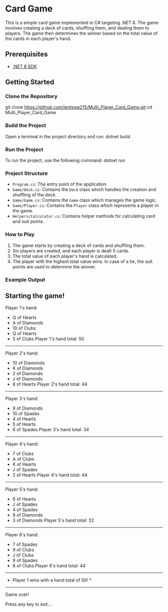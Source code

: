# Card Game

This is a simple card game implemented in C# targeting .NET 8. The game involves creating a deck of cards, shuffling them, and dealing them to players. The game then determines the winner based on the total value of the cards in each player's hand.

## Prerequisites

- [.NET 8 SDK](https://dotnet.microsoft.com/download/dotnet/8.0)

## Getting Started

### Clone the Repository
git clone https://github.com/lentswe215/Multi_Player_Card_Game.git cd Multi_Player_Card_Game

### Build the Project

Open a terminal in the project directory and run:
dotnet build


### Run the Project

To run the project, use the following command:
dotnet run


### Project Structure

- `Program.cs`: The entry point of the application.
- `Game/Deck.cs`: Contains the `Deck` class which handles the creation and shuffling of the deck.
- `Game/Game.cs`: Contains the `Game` class which manages the game logic.
- `Game/Player.cs`: Contains the `Player` class which represents a player in the game.
- `Helpers/Calculator.cs`: Contains helper methods for calculating card and suit points.

### How to Play

1. The game starts by creating a deck of cards and shuffling them.
2. Six players are created, and each player is dealt 5 cards.
3. The total value of each player's hand is calculated.
4. The player with the highest total value wins. In case of a tie, the suit points are used to determine the winner.

### Example Output

Starting the game!
----------------------------------------------------------------------------------------
Player 1's hand:
- Q of Hearts
- A of Diamonds
- 10 of Clubs
- Q of Hearts
- 5 of Clubs
Player 1's hand total: 50
----------------------------------------------------------------------------------------
Player 2's hand:
- 10 of Diamonds
- K of Diamonds
- 2 of Diamonds
- J of Diamonds
- 8 of Hearts
Player 2's hand total: 44
----------------------------------------------------------------------------------------
Player 3's hand:
- 9 of Diamonds
- 10 of Spades
- 4 of Hearts
- 5 of Hearts
- 6 of Spades
Player 3's hand total: 34
----------------------------------------------------------------------------------------
Player 4's hand:
- 7 of Clubs
- A of Clubs
- K of Hearts
- J of Spades
- 2 of Hearts
Player 4's hand total: 44
----------------------------------------------------------------------------------------
Player 5's hand:
- 6 of Hearts
- J of Spades
- 4 of Spades
- 8 of Diamonds
- 3 of Diamonds
Player 5's hand total: 32
----------------------------------------------------------------------------------------
Player 6's hand:
- 7 of Spades
- 9 of Clubs
- J of Clubs
- 9 of Spades
- 8 of Clubs
Player 6's hand total: 44
----------------------------------------------------------------------------------------
* Player 1 wins with a hand total of 50! *

----------------------------------------------------------------------------------------
Game over!

Press any key to exit...
